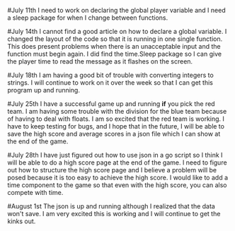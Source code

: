 #July 11th
I need to work on declaring the global player variable and I need
a sleep package for when I change between functions.

#July 14th
I cannot find a good article on how to declare a global variable.
I changed the layout of the code so that it is running in one single
function. This does present problems when there is an unacceptable
input and the function must begin again. I did find the time.Sleep
package so I can give the player time to read the message as it
flashes on the screen.

#July 18th
I am having a good bit of trouble with converting integers to strings.
I will continue to work on it over the week so that I can get this
program up and running.

#July 25th
I have a successful game up and running **if** you pick the red team.
I am having some trouble with the division for the blue team because
of having to deal with floats. I am so excited that the red team is
working. I have to keep testing for bugs, and I hope that in the
future, I will be able to save the high score and average scores in
a json file which I can show at the end of the game.

#July 28th
I have just figured out how to use json in a go script so I think
I will be able to do a high score page at the end of the game. I need
to figure out how to structure the high score page and I believe
a problem will be posed because it is too easy to achieve the high
score. I would like to add a time component to the game so that even
with the high score, you can also compete with time.

#August 1st
The json is up and running although I realized that the data won't
save. I am very excited this is working and I will continue to get the
kinks out.
